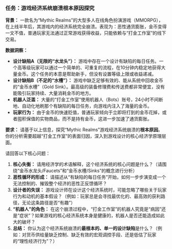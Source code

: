### 任务：游戏经济系统崩溃根本原因探究

**背景：**
一款名为“Mythic Realms”的大型多人在线角色扮演游戏（MMORPG），在上线半年后，其游戏内的经济系统完全崩溃。表现为：恶性通货膨胀，金币变得一文不值，普通玩家无法通过正常游戏获得收益，只能依赖与“打金工作室”的线下交易。

**数据洞察：**
*   **设计缺陷A（无限的“水龙头”）：** 游戏中存在一个设计有缺陷的每日任务。一个高等级玩家可以通过一个简单的、可重复的流程，在10分钟内稳定地获得大量金币。这个任务的本意是帮助新手，但没有设置等级上限或收益递减。
*   **设计缺陷B（不足的“水槽”）：** 游戏中缺乏足够有效的、能从系统中回收金币的“金币水槽”（Gold Sink）。最高级的装备修理费和传送费都非常便宜，没有能吸引玩家持续、大量消耗金币的地方。
*   **机器人泛滥：** 大量的“打金工作室”使用机器人（Bots）账号，24小时不间断地、自动化地刷那个有缺陷的每日任务，向游戏内注入了海量的金币。
*   **玩家行为：** 由于金币的快速贬值，普通玩家倾向于立即将打到的金币花掉，或者囤积保值的实物商品，而不是持有金币，这进一步加速了通货膨胀。

**要求：**
请基于以上信息，探究“Mythic Realms”游戏经济系统崩溃的**根本原因**。你的分析需要超越“打金工作室”的表面归因，深入到游戏设计的核心经济学原理层面。

请回答以下核心问题：
1.  **核心失衡：** 请用经济学的术语解释，这个经济系统的核心问题是什么？（请围绕“金币水龙头/Faucets”和“金币水槽/Sinks”的概念进行分析）
2.  **恶性循环的形成：** 请描述从“有缺陷的每日任务”开始，如何一步步演变成一个无法控制的、摧毁整个经济的恶性正反馈循环？
3.  **设计者的失误：** 游戏设计师在设计这个经济系统时，可能忽略了哪些关于玩家行为和动机的基本假设？（例如：玩家总是会寻找最优化的、最高效的获利路径，无论这条路径是否“有趣”）
4.  **“机器人”的角色：** 在这个崩溃过程中，“打金工作室”的机器人究竟是“病因”还是“症状”？如果游戏的核心经济系统本身是健康的，机器人是否还能造成如此大的破坏？
5.  **总结：** 你认为这个经济系统崩溃的**最根本的、单一的设计缺陷**是什么？（例如：对货币供给量缺乏控制、缺乏有效的宏观调控手段、还是低估了玩家的“理性经济行为”？）